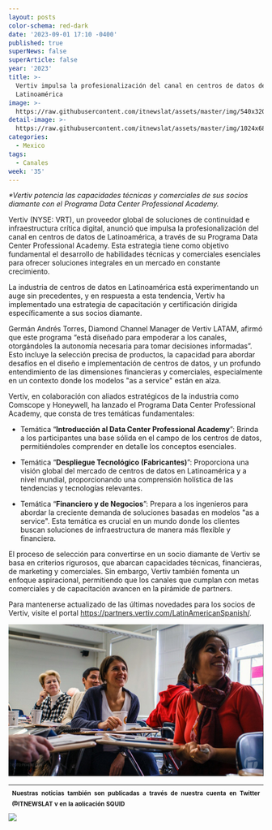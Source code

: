 ```yaml
---
layout: posts
color-schema: red-dark
date: '2023-09-01 17:10 -0400'
published: true
superNews: false
superArticle: false
year: '2023'
title: >-
  Vertiv impulsa la profesionalización del canal en centros de datos de
  Latinoamérica
image: >-
  https://raw.githubusercontent.com/itnewslat/assets/master/img/540x320/En-entrenamiento-p.jpg
detail-image: >-
  https://raw.githubusercontent.com/itnewslat/assets/master/img/1024x680/En-entrenamiento-g.jpg
categories:
  - Mexico
tags:
  - Canales
week: '35'
---
```

_*Vertiv potencia las capacidades técnicas y comerciales de sus socios diamante con el Programa Data Center Professional Academy._

Vertiv (NYSE: VRT), un proveedor global de soluciones de continuidad e infraestructura crítica digital, anunció que impulsa la profesionalización del canal en centros de datos de Latinoamérica, a través de su Programa Data Center Professional Academy. Esta estrategia tiene como objetivo fundamental el desarrollo de habilidades técnicas y comerciales esenciales para ofrecer soluciones integrales en un mercado en constante crecimiento.
 
La industria de centros de datos en Latinoamérica está experimentando un auge sin precedentes, y en respuesta a esta tendencia, Vertiv ha implementado una estrategia de capacitación y certificación dirigida específicamente a sus socios diamante.
 
Germán Andrés Torres, Diamond Channel Manager de Vertiv LATAM, afirmó que este programa “está diseñado para empoderar a los canales, otorgándoles la autonomía necesaria para tomar decisiones informadas”. Esto incluye la selección precisa de productos, la capacidad para abordar desafíos en el diseño e implementación de centros de datos, y un profundo entendimiento de las dimensiones financieras y comerciales, especialmente en un contexto donde los modelos "as a service" están en alza.
 
Vertiv, en colaboración con aliados estratégicos de la industria como Comscope y Honeywell, ha lanzado el Programa Data Center Professional Academy, que consta de tres temáticas fundamentales:
 
- Temática “**Introducción al Data Center Professional Academy**”: Brinda a los participantes una base sólida en el campo de los centros de datos, permitiéndoles comprender en detalle los conceptos esenciales. 
 
- Temática “**Despliegue Tecnológico (Fabricantes)**”: Proporciona una visión global del mercado de centros de datos en Latinoamérica y a nivel mundial, proporcionando una comprensión holística de las tendencias y tecnologías relevantes.
 
- Temática “**Financiero y de Negocios**”: Prepara a los ingenieros para abordar la creciente demanda de soluciones basadas en modelos "as a service". Esta temática es crucial en un mundo donde los clientes buscan soluciones de infraestructura de manera más flexible y financiera.
 
El proceso de selección para convertirse en un socio diamante de Vertiv se basa en criterios rigurosos, que abarcan capacidades técnicas, financieras, de marketing y comerciales. Sin embargo, Vertiv también fomenta un enfoque aspiracional, permitiendo que los canales que cumplan con metas comerciales y de capacitación avancen en la pirámide de partners.
 
Para mantenerse actualizado de las últimas novedades para los socios de Vertiv, visite el portal https://partners.vertiv.com/LatinAmericanSpanish/.

![](https://raw.githubusercontent.com/itnewslat/assets/master/img/540x320/En-entrenamiento-p.jpg)

<table style="height: 42px;" width="569">
<tbody>
<tr>
<td style="text-align: justify;"><sub><strong>Nuestras noticias también son publicadas a través de nuestra cuenta en Twitter <a href="https://twitter.com/itnewslat?lang=es">@ITNEWSLAT</a> y en la aplicación <a href="https://squidapp.co/en/">SQUID</a></strong></sub></td>
</tr>
</tbody>
</table>

<img src="https://tracker.metricool.com/c3po.jpg?hash=56f88a41e39ab42c063cc51676587a04"/>